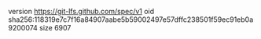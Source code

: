 version https://git-lfs.github.com/spec/v1
oid sha256:118319e7c7f16a84907aabe5b59002497e57dffc238501f59ec91eb0a9200074
size 6907
